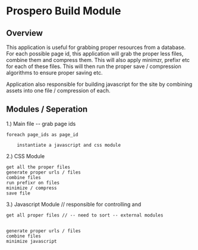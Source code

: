 Prospero Build Module
=

Overview
-

This application is useful for grabbing proper resources from a database. For each possible page id, this application will grab the proper less files, combine them and compress them. This will also apply minimzr, prefixr etc for each of these files. This will then run the proper save / compression algorithms to ensure proper saving etc.

Application also responsible for building javascript for the site by combining assets into one file / compression of each.

Modules / Seperation
-

1.) Main file -- grab page ids
	
	foreach page_ids as page_id 

		instantiate a javascript and css module



2.) CSS Module
	
	get all the proper files
	generate proper urls / files
	combine files
	run prefixr on files
	minimize / compress 
	save file

3.) Javascript Module // responsible for controlling and 

	get all proper files // -- need to sort -- external modules


	generate proper urls / files
	combine files
	minimize javascript

	
